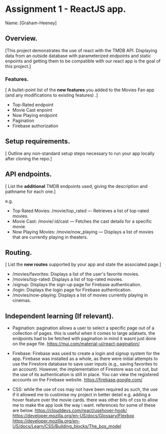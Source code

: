 # Assignment 1 - ReactJS app.

Name: [Graham-Heeney]

## Overview.

[This project demonstrates the use of react with the TMDB API. Displaying data from an outside database with parameterized endpoints and static enpoints and getting them to be compatible with our react app is the goal of this project.]

### Features.
[ A bullet-point list of the __new features__ you added to the Movies Fan app (and any modifications to existing features) .]
 
+ Top-Rated endpoint
+ Movie Cast enpoint
+ Now Playing endpoint
+ Pagination
+ Firebase authorization

## Setup requirements.

[ Outline any non-standard setup steps necessary to run your app locally after cloning the repo.]

## API endpoints.

[ List the __additional__ TMDB endpoints used, giving the description and pathname for each one.] 

e.g.
+ Top Rated Movies:  /movie/top_rated — Retrieves a list of top-rated movies.
+ Movie Cast:  /movie/:id/cast — Fetches the cast details for a specific movie.
+ Now Playing Movies:  /movie/now_playing — Displays a list of movies that are currently playing in theaters.

## Routing.

[ List the __new routes__ supported by your app and state the associated page.]

+ /movies/favorites: Displays a list of the user's favorite movies.
+ /movies/top-rated: Displays a list of top-rated movies.
+ /signup: Displays the sign-up page for Firebase authentication.
+ /login: Displays the login page for Firebase authentication.  
+ /movies/now-playing: Displays a list of movies currently playing in cinemas.


## Independent learning (If relevant).

 + Pagination: pagination allows a user to select a specific page out of a collection of pages. this is useful when it comes to large adatsets. the endpoints had to be fetched with pagination in mind it wasnt just done on the page file.
 https://mui.com/material-ui/react-pagination/

 + Firebase: Firebase was used to create a login and signup system for the app. Firebase was installed as a whole, as there were initial attempts to use the Firestore database to save user inputs (e.g., saving favorites to an account). However, the implementation of Firestore was cut out, but the use of its authentication is still in place. You can view the registered accounts on the Firebase website.
 https://firebase.google.com/

 + CSS: while the use of css may not have been required as such, the use if it allowed me to custimise my project in better detail e.g. adding a hover feature over the movie cards. there was other bits of css to allow me to make the app look the way i want. references for some of these are below.
 https://clouddevs.com/react/usehover-hook/
 https://developer.mozilla.org/en-US/docs/Glossary/Flexbox
 https://developer.mozilla.org/en-US/docs/Learn/CSS/Building_blocks/The_box_model